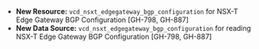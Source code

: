 * **New Resource:** `vcd_nsxt_edgegateway_bgp_configuration` for NSX-T Edge Gateway BGP
  Configuration [GH-798, GH-887]
* **New Data Source:** `vcd_nsxt_edgegateway_bgp_configuration` for reading NSX-T Edge Gateway BGP
  Configuration [GH-798, GH-887]
